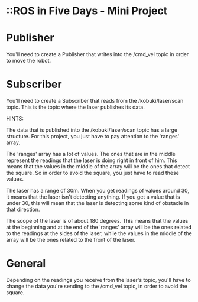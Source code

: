 # ::ROS in Five Days - Mini Project

# Publisher

You'll need to create a Publisher that writes
into the /cmd_vel topic in order to move the robot.

# Subscriber

You'll need to create a Subscriber that reads
from the /kobuki/laser/scan topic. 
This is the topic where the laser publishes its data.

HINTS: 

The data that is published into the 
/kobuki/laser/scan topic has a large structure.
For this project, you just have to pay attention
to the 'ranges' array.

The 'ranges' array has a lot of values. 
The ones that are in the middle represent the
readings that the laser is doing right in front of
him. This means that the values in the middle of
the array will be the ones that detect the square.
So in order to avoid the square, you just have to
read these values.

The laser has a range of 30m. When you get
readings of values around 30, it means that the
laser isn't detecting anything. If you get a
value that is under 30, this will mean that the
laser is detecting some kind of obstacle in that
direction.

The scope of the laser is of about 180 degrees.
This means that the values at the beginning and
at the end of the 'ranges' array will be the ones
related to the readings at the sides of the laser,
while the values in the middle of the array will
be the ones related to the front of the laser.

# General

Depending on the readings you receive from the 
laser's topic, you'll have to change the data 
you're sending to the /cmd_vel topic, in order 
to avoid the square.